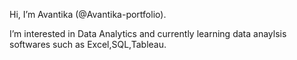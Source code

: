  Hi, I’m Avantika (@Avantika-portfolio).
 
 I’m interested in Data Analytics and currently learning data anaylsis softwares such as Excel,SQL,Tableau.
<!---
Avantika-portfolio/Avantika-portfolio is a ✨ special ✨ repository because its `README.md` (this file) appears on your GitHub profile.
You can click the Preview link to take a look at your changes.
--->
